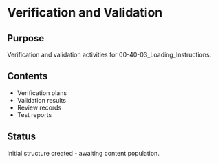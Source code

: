 # Verification and Validation

## Purpose
Verification and validation activities for 00-40-03_Loading_Instructions.

## Contents
- Verification plans
- Validation results
- Review records
- Test reports

## Status
Initial structure created - awaiting content population.
